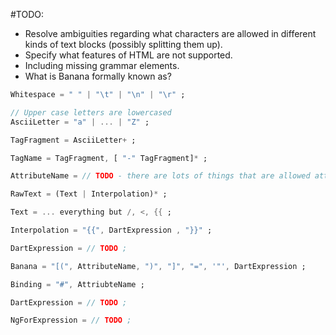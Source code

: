 #TODO:
* Resolve ambiguities regarding what characters are allowed in different kinds of text blocks (possibly splitting them up).
* Specify what features of HTML are not supported.
* Including missing grammar elements.
* What is Banana formally known as?

```dart
Whitespace = " " | "\t" | "\n" | "\r" ;

// Upper case letters are lowercased
AsciiLetter = "a" | ... | "Z" ;

TagFragment = AsciiLetter+ ;

TagName = TagFragment, [ "-" TagFragment]* ;

AttributeName = // TODO - there are lots of things that are allowed attribute names that maybe we don't want to... ;

RawText = (Text | Interpolation)* ;

Text = ... everything but /, <, {{ ;

Interpolation = "{{", DartExpression , "}}" ;

DartExpression = // TODO ;

Banana = "[(", AttributeName, ")", "]", "=", '"', DartExpression ;

Binding = "#", AttriubteName ;

DartExpression = // TODO ;

NgForExpression = // TODO ;
```
